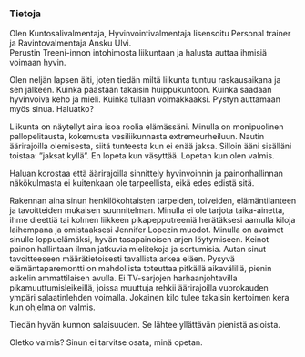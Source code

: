 ### Tietoja

Olen Kuntosalivalmentaja, Hyvinvointivalmentaja lisensoitu Personal trainer ja Ravintovalmentaja Ansku Ulvi.  
Perustin Treeni-innon intohimosta liikuntaan ja halusta auttaa ihmisiä voimaan hyvin. 

Olen neljän lapsen äiti, joten tiedän miltä liikunta tuntuu raskausaikana ja sen jälkeen. Kuinka päästään takaisin huippukuntoon. 
Kuinka saadaan hyvinvoiva keho ja mieli. Kuinka tullaan voimakkaaksi. Pystyn auttamaan myös sinua. Haluatko?

Liikunta on näytellyt aina isoa roolia elämässäni. Minulla on monipuolinen pallopelitausta, kokemusta vesiliikunnasta extremeurheiluun.
Nautin äärirajoilla olemisesta, siitä tunteesta kun ei enää jaksa. Silloin ääni sisälläni toistaa: ”jaksat kyllä”. En lopeta kun väsyttää. 
Lopetan kun olen valmis.

Haluan korostaa että äärirajoilla sinnittely hyvinvoinnin ja painonhallinnan näkökulmasta ei kuitenkaan ole tarpeellista, eikä edes edistä sitä.

Rakennan aina sinun henkilökohtaisten tarpeiden, toiveiden, elämäntilanteen ja tavoitteiden mukaisen suunnitelman. 
Minulla ei ole tarjota taika-ainetta, ihme dieettiä tai kolmen liikkeen pikapepputreeniä herätäksesi aamulla kiloja laihempana 
ja omistaaksesi Jennifer Lopezin muodot. Minulla on avaimet sinulle loppuelämäksi, hyvän tasapainoisen arjen löytymiseen. 
Keinot painon hallintaan ilman jatkuvia mielitekoja ja sortumisia. Autan sinut tavoitteeseen määrätietoisesti tavallista arkea eläen. 
Pysyvä elämäntaparemontti on mahdollista toteuttaa pitkällä aikavälillä,  pienin askelin ammattilaisen avulla. 
Ei TV-sarjojen harhaanjohtavilla pikamuuttumisleikeillä, joissa muuttuja rehkii äärirajoilla vuorokauden ympäri salaatinlehden voimalla. 
Jokainen kilo tulee takaisin kertoimen kera kun ohjelma on valmis.

Tiedän hyvän kunnon salaisuuden. Se lähtee yllättävän pienistä asioista.

Oletko valmis? Sinun ei tarvitse osata, minä opetan.
